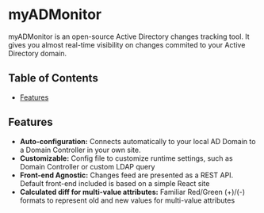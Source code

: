 # myADMonitor

myADMonitor is an open-source Active Directory changes tracking tool. It gives you almost real-time visibility on changes commited to your Active Directory domain.


## Table of Contents
- [Features](#features)


## Features
- __Auto-configuration:__ Connects automatically to your local AD Domain to a Domain Controller in your own site.
- __Customizable:__ Config file to customize runtime settings, such as Domain Controller or custom LDAP query
- __Front-end Agnostic:__ Changes feed are presented as a REST API. Default front-end included is based on a simple React site
- __Calculated diff for multi-value attributes:__ Familiar Red/Green (+)/(-) formats to represent old and new values for multi-value attributes

